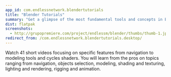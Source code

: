 ```yaml
---
app_id: com.endlessnetwork.blendertutorials
title: "Blender Tutorials"
summary: "Get a glimpse of the most fundamental tools and concepts in Blender."
dist: flatpak
screenshots:
  - http://grupopremiere.com/project/endlessm/blender/thumbs/thumb-1.jpg
redirect_from: /com.endlessnetwork.blendertutorials.desktop/
---
```


<p>Watch 41 short videos focusing on specific features from navigation to modeling tools and cycles shaders. You will learn from the pros on topics ranging from navigation, objects selection, modeling, shading and texturing, lighting and rendering, rigging and animation.</p>